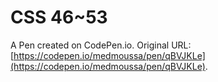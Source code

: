 # CSS 46~53

A Pen created on CodePen.io. Original URL: [https://codepen.io/medmoussa/pen/qBVJKLe](https://codepen.io/medmoussa/pen/qBVJKLe).

